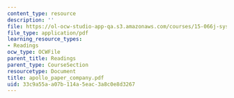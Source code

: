 ```yaml
---
content_type: resource
description: ''
file: https://ol-ocw-studio-app-qa.s3.amazonaws.com/courses/15-066j-system-optimization-and-analysis-for-manufacturing-summer-2003/33c9a55aa07b114a5eac3a8c0e8d3267_apollo_paper_company.pdf
file_type: application/pdf
learning_resource_types:
- Readings
ocw_type: OCWFile
parent_title: Readings
parent_type: CourseSection
resourcetype: Document
title: apollo_paper_company.pdf
uid: 33c9a55a-a07b-114a-5eac-3a8c0e8d3267
---
```

